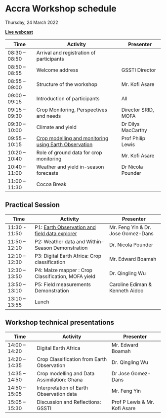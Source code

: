 # Accra Workshop schedule

Thursday, 24 March 2022

[**Live webcast**](https://fb.watch/bXYSB6Jxcp)

| Time          	| Activity                                              	| Presenter         	|
|---------------	|-------------------------------------------------------	|-------------------	|
| 08:30 – 08:50 	| Arrival and registration of participants              	|                   	|
| 08:50 – 08:55 	| Welcome address                                       	| GSSTI Director    	|
| 08:55 – 09:00 	| Structure of the workshop                             	|   Mr. Kofi Asare  	|
| 09:00 – 09:15 	|  Introduction of participants                         	|        All        	|
| 09:15 – 09:30 	| Crop Monitoring, Perspectives and needs               	| Director SRID, MOFA |
| 09:30 – 10:00 	| Climate and yield                                     	|  Dr Dilys MacCarthy	|
| 09:55 – 10:15 	| [Crop modelling and monitoring using Earth Observation](https://www.icloud.com/iclouddrive/071-Ewsowz1xVjf694rdhIa7g#Workshop_2022_Lewis_Nr_FinalV3) 	| Prof Philip Lewis 	|
| 10:20 – 10:40 	| Role of ground data for crop monitoring               	|   Mr. Kofi Asare  	|
| 10:40 – 11:00 	| Weather and yield in-season forecasts                 	| Dr Nicola Pounder 	|
| 11:00 – 11:30 	| Cocoa Break                                           	|                   	|

## Practical Session

| Time          	| Activity                                                                           	| Presenter                 	|
|---------------	|------------------------------------------------------------------------------------	|---------------------------	|
| 11:30 - 11:50 	| P1: [Earth Observation and field data explorer](https://bit.ly/3N7CTQV)            	|        Mr. Feng Yin & Dr. Jose Gomez-Dans 	|
| 11:50 – 12:10 	| P2: Weather data and Within-Season Demonstration                                   	|     Dr. Nicola Pounder    	|
| 12:10 – 12:30 	| P3: Digital Earth Africa: Crop classification                                     	|       Mr. Edward Boamah   	|
| 12:30 – 13:50 	| P4: Maize mapper : Crop Classification, MOFA yield                                 	|      Dr. Qingling Wu      	|
| 13:50 – 13:10 	| P5: Field measurements Demonstration                                               	| Caroline Ediman & Kenneth Aidoo 	|
| 13:10 – 13:55 	| Lunch                                                                              	|                           	|

## Workshop technical presentations

| Time          	| Activity                                                    	| Presenter           	|
|---------------	|-------------------------------------------------------------	|---------------------	|
| 14:00 – 14:20 	| Digital Earth Africa                                        	| Mr. Edward Boamah     |
| 14:20 – 14:35 	| Crop Classification from Earth Observation                   	| Dr. Qingling Wu 	    |
| 14:35 – 14:50 	| Crop modelling and Data Assimilation: Ghana                  	| Dr Jose Gomez-Dans  	|
| 14:50 – 15:05 	| Interpretation of Earth Observation data                    	|     Mr. Feng Yin    	|
| 15:05 – 15:30 	| Discussion and Reflections: GSSTI                           	|    Prof P Lewis & Mr. Kofi Asare   	|
